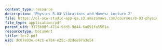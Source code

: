 ```yaml
---
content_type: resource
description: 'Physics 8.03 Vibrations and Waves: Lecture 2'
file: https://ol-ocw-studio-app-qa.s3.amazonaws.com/courses/8-03-physics-iii-spring-2003/dc07e93ed4c1e784e25cd2dee97a3e54_lec2.pdf
file_type: application/pdf
parent_uid: 3175b00f-4714-9dd3-9d44-6a091fa5561a
resourcetype: Document
title: lec2.pdf
uid: dc07e93e-d4c1-e784-e25c-d2dee97a3e54
---
```

